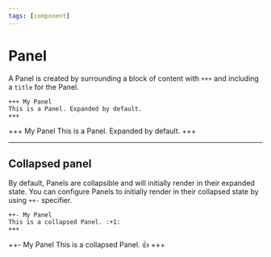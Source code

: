 ```yaml
---
tags: [component]
---
```

# Panel

A Panel is created by surrounding a block of content with `+++` and including a `title` for the Panel.

```
+++ My Panel
This is a Panel. Expanded by default.
+++
```

+++ My Panel
This is a Panel. Expanded by default.
+++

---

## Collapsed panel

By default, Panels are collapsible and will initially render in their expanded state. You can configure Panels to initially render in their collapsed state by using `++-` specifier.

```
++- My Panel
This is a collapsed Panel. :+1:
+++
```

++- My Panel
This is a collapsed Panel. :+1:
+++
